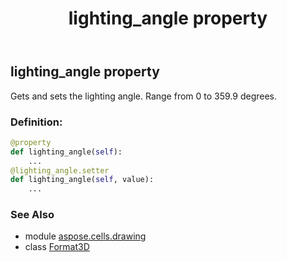 ﻿---
title: lighting_angle property
second_title: Aspose.Cells for Python via .NET API References
description: 
type: docs
weight: 40
url: /aspose.cells.drawing/format3d/lighting_angle/
is_root: false
---

## lighting_angle property


Gets and sets the lighting angle. Range from 0 to 359.9 degrees.
### Definition:
```python
@property
def lighting_angle(self):
    ...
@lighting_angle.setter
def lighting_angle(self, value):
    ...
```

### See Also
* module [aspose.cells.drawing](../../)
* class [Format3D](/cells/python-net/aspose.cells.drawing/format3d)
